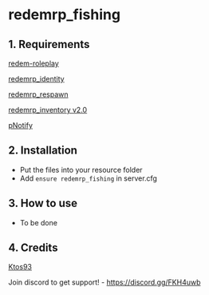 # redemrp_fishing

## 1. Requirements

[redem-roleplay](https://github.com/RedEM-RP/redem_roleplay/)

[redemrp_identity](https://github.com/RedEM-RP/redemrp_identity/)

[redemrp_respawn](https://github.com/RedEM-RP/redemrp_respawn/)

[redemrp_inventory v2.0](https://github.com/RedEM-RP/redemrp_inventory/releases/tag/2.0.0)

[pNotify](https://github.com/Nick78111/pNotify)

## 2. Installation
- Put the files into your resource folder
- Add ```ensure redemrp_fishing``` in server.cfg

## 3. How to use
- To be done


## 4. Credits
[Ktos93](http://github.com/Ktos93)


Join discord to get support! - https://discord.gg/FKH4uwb
